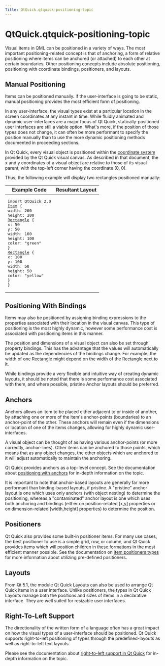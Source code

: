 ```yaml
---
Title: QtQuick.qtquick-positioning-topic
---
```


# QtQuick.qtquick-positioning-topic

<span class="subtitle"></span>
<!-- $$$qtquick-positioning-topic.html-description -->
<p>Visual items in QML can be positioned in a variety of ways. The most important positioning-related concept is that of anchoring, a form of relative positioning where items can be anchored (or attached) to each other at certain boundaries. Other positioning concepts include absolute positioning, positioning with coordinate bindings, positioners, and layouts.</p>
<h2 id="manual-positioning">Manual Positioning</h2>
<p>Items can be positioned manually. If the user-interface is going to be static, manual positioning provides the most efficient form of positioning.</p>
<p>In any user-interface, the visual types exist at a particular location in the screen coordinates at any instant in time. While fluidly animated and dynamic user-interfaces are a major focus of Qt Quick, statically-positioned user interfaces are still a viable option. What's more, if the position of those types does not change, it can often be more performant to specify the position manually than to use the more dynamic positioning methods documented in proceeding sections.</p>
<p>In Qt Quick, every visual object is positioned within the <a href="QtQuick.qtquick-visualcanvas-coordinates.md">coordinate system</a> provided by the Qt Quick visual canvas. As described in that document, the x and y coordinates of a visual object are relative to those of its visual parent, with the top-left corner having the coordinate (0, 0).</p>
<p>Thus, the following example will display two rectangles positioned manually:</p>
<table class="generic">
<thead><tr class="qt-style"><th >Example Code</th><th >Resultant Layout</th></tr></thead>
<tr valign="top"><td ><pre class="qml">import QtQuick 2.0
<span class="type"><a href="QtQuick.Item.md">Item</a></span> {
<span class="name">width</span>: <span class="number">200</span>
<span class="name">height</span>: <span class="number">200</span>
<span class="type"><a href="QtQuick.Rectangle.md">Rectangle</a></span> {
<span class="name">x</span>: <span class="number">50</span>
<span class="name">y</span>: <span class="number">50</span>
<span class="name">width</span>: <span class="number">100</span>
<span class="name">height</span>: <span class="number">100</span>
<span class="name">color</span>: <span class="string">&quot;green&quot;</span>
}
<span class="type"><a href="QtQuick.Rectangle.md">Rectangle</a></span> {
<span class="name">x</span>: <span class="number">100</span>
<span class="name">y</span>: <span class="number">100</span>
<span class="name">width</span>: <span class="number">50</span>
<span class="name">height</span>: <span class="number">50</span>
<span class="name">color</span>: <span class="string">&quot;yellow&quot;</span>
}
}</pre>
</td><td ><p class="centerAlign"><img src="https://developer.ubuntu.com/static/devportal_uploaded/8f51c042-ca56-439b-82e9-6edbd8818a75-../qtquick-positioning-topic/images/manual-layout.png" alt="" /></p></td></tr>
</table>
<h2 id="positioning-with-bindings">Positioning With Bindings</h2>
<p>Items may also be positioned by assigning binding expressions to the properties associated with their location in the visual canvas. This type of positioning is the most highly dynamic, however some performance cost is associated with positioning items in this manner.</p>
<p>The position and dimensions of a visual object can also be set through property bindings. This has the advantage that the values will automatically be updated as the dependencies of the bindings change. For example, the width of one Rectangle might depend on the width of the Rectangle next to it.</p>
<p>While bindings provide a very flexible and intuitive way of creating dynamic layouts, it should be noted that there is some performance cost associated with them, and where possible, pristine Anchor layouts should be preferred.</p>
<h2 id="anchors">Anchors</h2>
<p>Anchors allows an item to be placed either adjacent to or inside of another, by attaching one or more of the item's anchor-points (boundaries) to an anchor-point of the other. These anchors will remain even if the dimensions or location of one of the items changes, allowing for highly dynamic user-interfaces.</p>
<p>A visual object can be thought of as having various anchor-points (or more correctly, anchor-lines). Other items can be anchored to those points, which means that as any object changes, the other objects which are anchored to it will adjust automatically to maintain the anchoring.</p>
<p>Qt Quick provides anchors as a top-level concept. See the documentation about <a href="QtQuick.qtquick-positioning-anchors.md">positioning with anchors</a> for in-depth information on the topic.</p>
<p>It is important to note that anchor-based layouts are generally far more performant than binding-based layouts, if pristine. A &quot;pristine&quot; anchor layout is one which uses only anchors (with object nesting) to determine the positioning, whereas a &quot;contaminated&quot; anchor layout is one which uses both anchoring and bindings (either on position-related [x,y] properties or on dimension-related [width,height] properties) to determine the position.</p>
<h2 id="positioners">Positioners</h2>
<p>Qt Quick also provides some built-in positioner items. For many use cases, the best positioner to use is a simple grid, row, or column, and Qt Quick provides items which will position children in these formations in the most efficient manner possible. See the documentation on <a href="QtQuick.qtquick-positioning-layouts.md">item positioners types</a> for more information about utilizing pre-defined positioners.</p>
<h2 id="layouts">Layouts</h2>
<p>From Qt 5.1, the module Qt Quick Layouts can also be used to arrange Qt Quick items in a user interface. Unlike positioners, the types in Qt Quick Layouts manage both the positions and sizes of items in a declarative interface. They are well suited for resizable user interfaces.</p>
<h2 id="right-to-left-support">Right-To-Left Support</h2>
<p>The directionality of the written form of a language often has a great impact on how the visual types of a user-interface should be positioned. Qt Quick supports right-to-left positioning of types through the predefined-layouts as well as right-to-left text layouts.</p>
<p>Please see the documentation about <a href="QtQuick.qtquick-positioning-righttoleft.md">right-to-left support in Qt Quick</a> for in-depth information on the topic.</p>
<!-- @@@qtquick-positioning-topic.html -->

